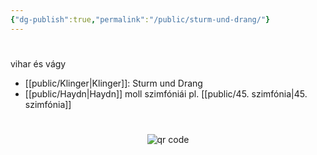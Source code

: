 ```yaml
---
{"dg-publish":true,"permalink":"/public/sturm-und-drang/"}
---
```


#

vihar és vágy

- [[public/Klinger\|Klinger]]: Sturm und Drang
- [[public/Haydn\|Haydn]] moll szimfóniái pl. [[public/45. szimfónia\|45. szimfónia]]



#
<p style="text-align: center;"><img src="https://chart.googleapis.com/chart?cht=qr&chl=https://notes.andrasdenes.com/sturm-und-drang&chs=180x180&choe=UTF-8&chld=L|2" alt="qr code"></p>

